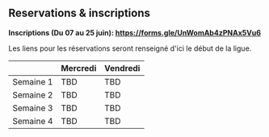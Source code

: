 ## Reservations & inscriptions

**Inscriptions (Du 07 au 25 juin): https://forms.gle/UnWomAb4zPNAx5Vu6**

Les liens pour les réservations seront renseigné d'ici le début de la ligue.

|           | Mercredi | Vendredi |
| --------- | ---------------------------------------------- | ---------------------------------------------- |
| Semaine 1 | TBD | TBD |
| Semaine 2 | TBD | TBD |
| Semaine 3 | TBD | TBD |
| Semaine 4 | TBD | TBD |

